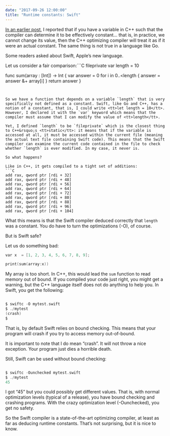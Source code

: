 ```yaml
---
date: "2017-09-26 12:00:00"
title: "Runtime constants: Swift"
---
```




[In an earlier post](/lemire/blog/2017/09/26/runtime-constants-go-vs-c/), I reported that if you have a variable in C++ such that the compiler can determine it to be effectively constant&hellip; that is, in practice, we cannot change its value, then the C++ optimizing compiler will treat it as if it were an actual constant. The same thing is not true in a language like Go.

Some readers asked about Swift, Apple&rsquo;s new language.

Let us consider a fair comparison:```C
fileprivate var length = 10

func sum(array : [Int]) -> Int {
    var answer = 0
    for i in 0..<length {
        answer = answer &+ array[i]
    }
    return answer
}
```


So we have a function that depends on a variable `length` that is very specifically not defined as a constant. Swift, like Go and C++, has a notion of a constant, that is, I could write <tt>let length = 10</tt>. However, I declared it with the `var` keyword which means that the compiler must assume that I can modify the value of <tt>length</tt>.

Yet, I defined `length` to be `fileprivate` which is the closest thing to C++&rsquo;s <tt>static</tt>: it means that if the variable is accessed at all, it must be accessed within the current file (meaning the actual text file containing Swift code). This means that the Swift compiler can examine the current code contained in the file to check whether `length` is ever modified. In my case, it never is.

So what happens?

Like in C++, it gets compiled to a tight set of additions:
```C
add rax, qword ptr [rdi + 32]
add rax, qword ptr [rdi + 48]
add rax, qword ptr [rdi + 56]
add rax, qword ptr [rdi + 64]
add rax, qword ptr [rdi + 72]
add rax, qword ptr [rdi + 80]
add rax, qword ptr [rdi + 88]
add rax, qword ptr [rdi + 96]
add rax, qword ptr [rdi + 104]
```


What this means is that the Swift compiler deduced correctly that `length` was a constant. You do have to turn the optimizations (-O), of course.

But is Swift safe?

Let us do something bad:
```C
var x  = [1, 2, 3, 4, 5, 6, 7, 8, 9];

print(sum(array:x))
```


My array is too short. In C++, this would lead the `sum` function to read memory out of bound. If you compiled your code just right, you might get a warning, but the C++ language itself does not do anything to help you.
In Swift, you get the following:
```C

$ swiftc -O mytest.swift
$ ./mytest
(crash)
$
```


That is, by default Swift relies on bound checking. This means that your program will crash if you try to access memory out-of-bound.

It is important to note that I do mean &ldquo;crash&rdquo;. It will not throw a nice exception. Your program just dies a horrible death.

Still, Swift can be used without bound checking:
```C

$ swiftc -Ounchecked mytest.swift
$ ./mytest
45
```


I got &ldquo;45&rdquo; but you could possibly get different values.
That is, with normal optimization levels (typical of a release), you have bound checking and crashing programs. With the crazy optimization level (-Ounchecked), you get no safety.

So the Swift compiler is a state-of-the-art optimizing compiler, at least as far as deducing runtime constants. That&rsquo;s not surprising, but it is nice to know.

